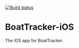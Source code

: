 [![Build status](https://build.appcenter.ms/v0.1/apps/0dc59d09-da33-47ba-98f3-dc802fb37ce0/branches/master/badge)](https://appcenter.ms)

# BoatTracker-iOS

The iOS app for BoatTracker.
